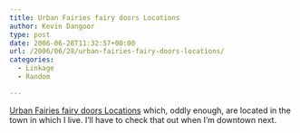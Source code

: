 ```yaml
---
title: Urban Fairies fairy doors Locations
author: Kevin Dangoor
type: post
date: 2006-06-28T11:32:57+00:00
url: /2006/06/28/urban-fairies-fairy-doors-locations/
categories:
  - Linkage
  - Random

---
```

[Urban Fairies fairy doors Locations][1] which, oddly enough, are located in the town in which I live. I&#8217;ll have to check that out when I&#8217;m downtown next.

 [1]: http://www.urban-fairies.com/locations.html